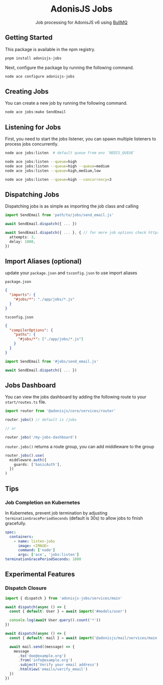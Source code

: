 <div align="center">
  <h1><b>AdonisJS Jobs</b></h1>

  <p>Job processing for AdonisJS v6 using <a href="https://bullmq.io/" target="_blank">BullMQ</a></p>
</div>

## Getting Started

This package is available in the npm registry.

```bash
pnpm install adonisjs-jobs
```

Next, configure the package by running the following command.

```bash
node ace configure adonisjs-jobs
```

## Creating Jobs

You can create a new job by running the following command.

```sh
node ace jobs:make SendEmail
```

## Listening for Jobs

First, you need to start the jobs listener, you can spawn multiple listeners to process jobs concurrently.

```sh
node ace jobs:listen  # default queue from env `REDIS_QUEUE`

node ace jobs:listen --queue=high
node ace jobs:listen --queue=high --queue=medium
node ace jobs:listen --queue=high,medium,low

node ace jobs:listen --queue=high --concurrency=3
```

## Dispatching Jobs

Dispatching jobs is as simple as importing the job class and calling

```ts
import SendEmail from 'path/to/jobs/send_email.js'

await SendEmail.dispatch({ ... })

await SendEmail.dispatch({ ... }, { // for more job options check https://docs.bullmq.io/
  attempts: 3,
  delay: 1000,
})
```

## Import Aliases (optional)

update your `package.json` and `tsconfig.json` to use import aliases

`package.json`

```json
{
  "imports": {
    "#jobs/*": "./app/jobs/*.js"
  }
}
```

`tsconfig.json`

```json
{
  "compilerOptions": {
    "paths": {
      "#jobs/*": ["./app/jobs/*.js"]
    }
  }
}
```

```ts
import SendEmail from '#jobs/send_email.js'

await SendEmail.dispatch({ ... })
```

## Jobs Dashboard

You can view the jobs dashboard by adding the following route to your `start/routes.ts` file.

```ts
import router from '@adonisjs/core/services/router'

router.jobs() // default is /jobs

// or

router.jobs('/my-jobs-dashboard')
```

`router.jobs()` returns a route group, you can add middleware to the group

```ts
router.jobs().use(
  middleware.auth({
    guards: ['basicAuth'],
  })
)
```

## Tips

### Job Completion on Kubernetes

In Kubernetes, prevent job termination by adjusting `terminationGracePeriodSeconds` (default is 30s) to allow jobs to finish gracefully.

```yaml
spec:
  containers:
    - name: listen-jobs
      image: <IMAGE>
      command: ['node']
      args: ['ace', 'jobs:listen']
terminationGracePeriodSeconds: 1800
```

## Experimental Features

### Dispatch Closure

```ts
import { dispatch } from 'adonisjs-jobs/services/main'

await dispatch(async () => {
  const { default: User } = await import('#models/user')

  console.log(await User.query().count('*'))
})

await dispatch(async () => {
  const { default: mail } = await import('@adonisjs/mail/services/main')

  await mail.send((message) => {
    message
      .to('doe@example.org')
      .from('info@example.org')
      .subject('Verify your email address')
      .htmlView('emails/verify_email')
  })
})
```
